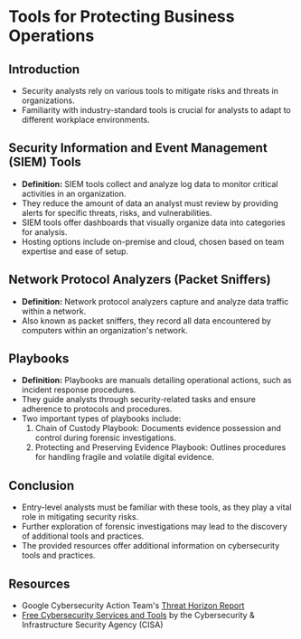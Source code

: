 # Tools for Protecting Business Operations

## Introduction
- Security analysts rely on various tools to mitigate risks and threats in organizations.
- Familiarity with industry-standard tools is crucial for analysts to adapt to different workplace environments.

## Security Information and Event Management (SIEM) Tools
- **Definition:** SIEM tools collect and analyze log data to monitor critical activities in an organization.
- They reduce the amount of data an analyst must review by providing alerts for specific threats, risks, and vulnerabilities.
- SIEM tools offer dashboards that visually organize data into categories for analysis.
- Hosting options include on-premise and cloud, chosen based on team expertise and ease of setup.

## Network Protocol Analyzers (Packet Sniffers)
- **Definition:** Network protocol analyzers capture and analyze data traffic within a network.
- Also known as packet sniffers, they record all data encountered by computers within an organization's network.

## Playbooks
- **Definition:** Playbooks are manuals detailing operational actions, such as incident response procedures.
- They guide analysts through security-related tasks and ensure adherence to protocols and procedures.
- Two important types of playbooks include:
  1. Chain of Custody Playbook: Documents evidence possession and control during forensic investigations.
  2. Protecting and Preserving Evidence Playbook: Outlines procedures for handling fragile and volatile digital evidence.

## Conclusion
- Entry-level analysts must be familiar with these tools, as they play a vital role in mitigating security risks.
- Further exploration of forensic investigations may lead to the discovery of additional tools and practices.
- The provided resources offer additional information on cybersecurity tools and practices.

## Resources
- Google Cybersecurity Action Team's [Threat Horizon Report](https://cloud.google.com/blog/topics/inside-google-cloud/google-releases-first-threat-horizon-report)
- [Free Cybersecurity Services and Tools](https://www.cisa.gov/free-cybersecurity-services-and-tools) by the Cybersecurity & Infrastructure Security Agency (CISA)